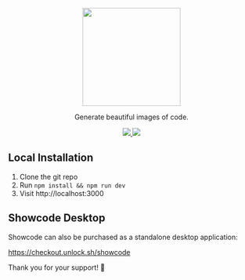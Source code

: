 <p align="center">
  <img src="https://github.com/stevebauman/showcode/blob/master/static/logo.svg" width="200">
</p>

<p align="center">
  Generate beautiful images of code.
</p>

<p align="center">
  <a href="https://github.com/stevebauman/showcode/actions">
    <img src="https://github.com/stevebauman/showcode/actions/workflows/run-tests.yml/badge.svg">
  </a>

  <a href="https://app.netlify.com/sites/festive-hermann-8f687a/deploys">
    <img src="https://api.netlify.com/api/v1/badges/d70b101b-8b59-4615-ade1-23c055a6133b/deploy-status">
  </a>
</p>

## Local Installation

1. Clone the git repo
2. Run `npm install && npm run dev`
3. Visit http://localhost:3000

## Showcode Desktop

Showcode can also be purchased as a standalone desktop application:

https://checkout.unlock.sh/showcode

Thank you for your support! 🙏
